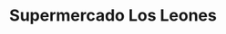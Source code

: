 ---
title: "Supermercado Los Leones"
url: /san-antonio/supermercado-los-leones/
shop: supermercado
---